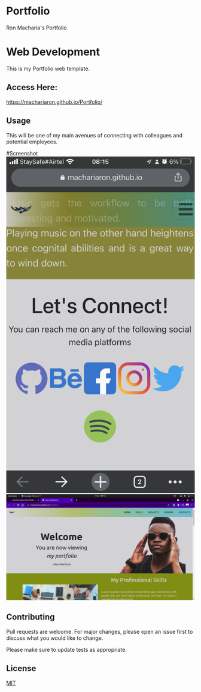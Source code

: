 # Portfolio
Ron Macharia's Portfolio
# Web Development

This is my Portfolio web template.

## Access Here:

https://machariaron.github.io/Portfolio/

## Usage
This will be one of my main avenues of connecting with colleagues and potential employees.

#Screenshot
<img src="img/output/portfolio.png" ></img>
<img src="img/output/Screenshot from 2021-09-02 08-16-25.png" ></img>
## Contributing
Pull requests are welcome. For major changes, please open an issue first to discuss what you would like to change.

Please make sure to update tests as appropriate.

## License
[MIT](https://choosealicense.com/licenses/mit/)
